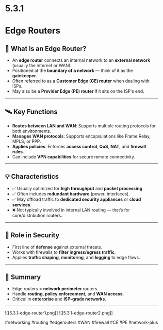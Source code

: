 # 5.3.1  
# Edge Routers

## 🧱 What Is an Edge Router?

- An **edge router** connects an internal network to an **external network** (usually the Internet or WAN).
- Positioned at the **boundary of a network** — think of it as the **gatekeeper**.
- Often referred to as a **Customer Edge (CE) router** when dealing with ISPs.
- May also be a **Provider Edge (PE) router** if it sits on the ISP's end.

---

## 🛰️ Key Functions

- **Routes between LAN and WAN**: Supports multiple routing protocols for both environments.
- **Manages WAN protocols**: Supports encapsulations like Frame Relay, MPLS, or PPP.
- **Applies policies**: Enforces **access control**, **QoS**, **NAT**, and **firewall rules**.
- Can include **VPN capabilities** for secure remote connectivity.

---

## 💡 Characteristics

- ✅ Usually optimized for **high throughput** and **packet processing**.
- ✅ Often includes **redundant hardware** (power, interfaces).
- ✅ May offload traffic to **dedicated security appliances** or **cloud services**.
- ❌ Not typically involved in internal LAN routing — that’s for core/distribution routers.

---

## 🔐 Role in Security

- First line of **defense** against external threats.
- Works with firewalls to **filter ingress/egress traffic**.
- Applies **traffic shaping**, **monitoring**, and **logging** to edge flows.

---

## 🧠 Summary

- Edge routers = **network perimeter** routers.
- Handle **routing**, **policy enforcement**, and **WAN access**.
- Critical in **enterprise** and **ISP-grade networks**.
---
![[5.3.1-edge-router1.png]]
![[5.3.1-edge-router2.png]]

#networking #routing #edgerouters #WAN #firewall #CE #PE #network-plus 